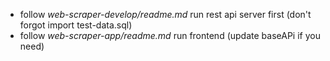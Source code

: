 - follow *web-scraper-develop/readme.md* run rest api server first (don't forgot import test-data.sql)
- follow *web-scraper-app/readme.md* run frontend (update baseAPi if you need)

